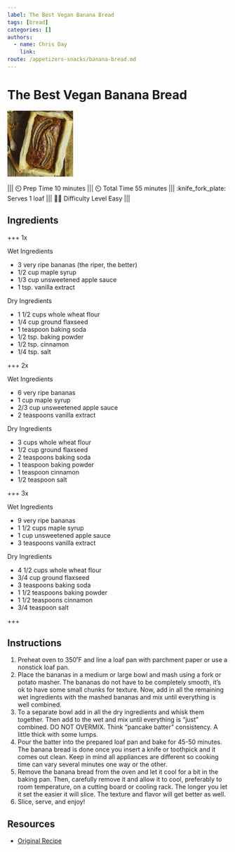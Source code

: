 ```yaml
---
label: The Best Vegan Banana Bread
tags: [bread]
categories: []
authors:
  - name: Chris Day
    link: 
route: /appetizers-snacks/banana-bread.md
---
```


# The Best Vegan Banana Bread
![The Best Vegan Banana Bread recipe is so easy to make and absolutely perfect! Using only 10 simple ingredients, it’s moist, healthy, oil-free, and so delicious! Ready in less than an hour from start to finish.](/static/banners/banana-bread.jpg)

||| :timer_clock: Prep Time
10 minutes 
||| :timer_clock: Total Time
55 minutes
||| :knife_fork_plate: Serves
1 loaf
||| :cook: Difficulty Level
Easy
|||

## Ingredients

+++ 1x

Wet Ingredients

 - 3 very ripe bananas (the riper, the better)
 - 1/2 cup maple syrup
 - 1/3 cup unsweetened apple sauce
 - 1 tsp. vanilla extract

Dry Ingredients

 - 1 1/2 cups whole wheat flour
 - 1/4 cup ground flaxseed
 - 1 teaspoon baking soda
 - 1/2 tsp. baking powder
 - 1/2 tsp. cinnamon
 - 1/4 tsp. salt

+++ 2x

Wet Ingredients

 - 6 very ripe bananas
 - 1 cup maple syrup
 - 2/3 cup unsweetened apple sauce
 - 2 teaspoons vanilla extract

Dry Ingredients

 - 3 cups whole wheat flour
 - 1/2 cup ground flaxseed
 - 2 teaspoons baking soda
 - 1 teaspoon baking powder
 - 1 teaspoon cinnamon
 - 1/2 teaspoon salt

+++ 3x

Wet Ingredients

 - 9 very ripe bananas
 - 1 1/2 cups maple syrup
 - 1 cup unsweetened apple sauce
 - 3 teaspoons vanilla extract

Dry Ingredients

 - 4 1/2 cups whole wheat flour
 - 3/4 cup ground flaxseed
 - 3 teaspoons baking soda
 - 1 1/2 teaspoons baking powder
 - 1 1/2 teaspoons cinnamon
 - 3/4 teaspoon salt

+++

## Instructions
 1. Preheat oven to 350˚F and line a loaf pan with parchment paper or use a nonstick loaf pan.
 2. Place the bananas in a medium or large bowl and mash using a fork or potato masher. The bananas do not have to be completely smooth, it’s ok to have some small chunks for texture. Now, add in all the remaining wet ingredients with the mashed bananas and mix until everything is well combined.
 3. To a separate bowl add in all the dry ingredients and whisk them together. Then add to the wet and mix until everything is “just” combined. DO NOT OVERMIX. Think “pancake batter” consistency. A little thick with some lumps.
 4. Pour the batter into the prepared loaf pan and bake for 45-50 minutes. The banana bread is done once you insert a knife or toothpick and it comes out clean. Keep in mind all appliances are different so cooking time can vary several minutes one way or the other.
 5. Remove the banana bread from the oven and let it cool for a bit in the baking pan. Then, carefully remove it and allow it to cool, preferably to room temperature, on a cutting board or cooling rack. The longer you let it set the easier it will slice. The texture and flavor will get better as well.
 6. Slice, serve, and enjoy!

## Resources
 - [Original Recipe](https://shaneandsimple.com/best-vegan-banana-bread-recipe-healthy-easy/#tasty-recipes-7165-jump-target) 

